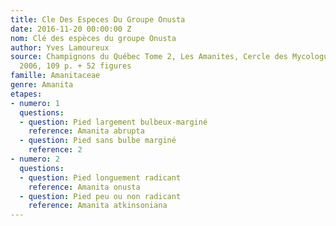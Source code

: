 ```yaml
---
title: Cle Des Especes Du Groupe Onusta
date: 2016-11-20 00:00:00 Z
nom: Clé des espèces du groupe Onusta
author: Yves Lamoureux
source: Champignons du Québec Tome 2, Les Amanites, Cercle des Mycologues de Montréal,
  2006, 109 p. + 52 figures
famille: Amanitaceae
genre: Amanita
etapes:
- numero: 1
  questions:
  - question: Pied largement bulbeux-marginé
    reference: Amanita abrupta
  - question: Pied sans bulbe marginé
    reference: 2
- numero: 2
  questions:
  - question: Pied longuement radicant
    reference: Amanita onusta
  - question: Pied peu ou non radicant
    reference: Amanita atkinsoniana
---
```


